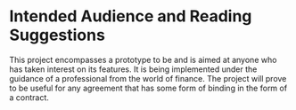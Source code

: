 # Intended Audience and Reading Suggestions

This project encompasses a prototype to be and is aimed at anyone who has taken interest on its features. It is being implemented under the guidance of a professional from the world of finance. The project will prove to be useful for any agreement that has some form of binding in the form of a contract.
